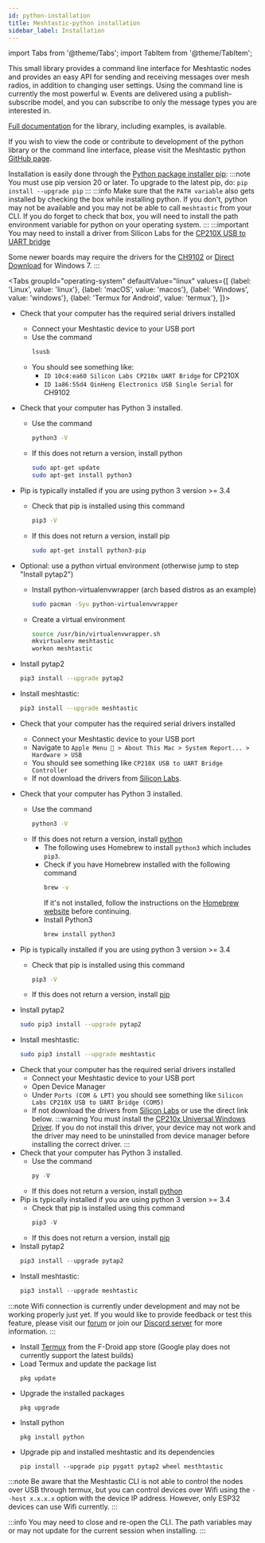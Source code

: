 ```yaml
---
id: python-installation
title: Meshtastic-python installation
sidebar_label: Installation
---
```

import Tabs from '@theme/Tabs';
import TabItem from '@theme/TabItem';

This small library provides a command line interface for Meshtastic nodes and provides an easy API for sending and receiving messages over mesh radios, in addition to changing user settings. Using the command line is currently the most powerful w. Events are delivered using a publish-subscribe model, and you can subscribe to only the message types you are interested in.

[Full documentation](https://meshtastic.github.io/Meshtastic-python) for the library, including examples, is available.

If you wish to view the code or contribute to development of the python library or the command line interface, please visit the Meshtastic python <a href="https://github.com/meshtastic/Meshtastic-python">GitHub page</a>.

Installation is easily done through the [Python package installer pip](https://pypi.org/project/meshtastic/):
:::note
You must use pip version 20 or later. To upgrade to the latest pip, do: `pip install --upgrade pip`
:::
:::info
Make sure that the `PATH variable` also gets installed by checking the box while installing python. If you don't, python may not be available and you may not be able to call `meshtastic` from your CLI. If you do forget to check that box, you will need to install the path environment variable for python on your operating system.
:::
:::important
You may need to install a driver from Silicon Labs for the [CP210X USB to UART bridge](https://www.silabs.com/products/development-tools/software/usb-to-uart-bridge-vcp-drivers)

Some newer boards may require the drivers for the [CH9102](http://www.wch.cn/downloads/CH343SER_ZIP.html) or [Direct Download](https://github.com/Xinyuan-LilyGO/CH9102_Driver) for Windows 7.
:::

<Tabs
  groupId="operating-system"
  defaultValue="linux"
  values={[
    {label: 'Linux', value: 'linux'},
    {label: 'macOS', value: 'macos'},
    {label: 'Windows', value: 'windows'},
    {label: 'Termux for Android', value: 'termux'},
  ]}>
<TabItem value="linux">

* Check that your computer has the required serial drivers installed
    * Connect your Meshtastic device to your USB port
    * Use the command
        ```bash
        lsusb
        ```
    * You should see something like:
        * `ID 10c4:ea60 Silicon Labs CP210x UART Bridge` for CP210X
        * `ID 1a86:55d4 QinHeng Electronics USB Single Serial` for CH9102

* Check that your computer has Python 3 installed.
    * Use the command
        ```bash
        python3 -V
        ```
    * If this does not return a version, install python
        ```bash
        sudo apt-get update
        sudo apt-get install python3
        ```

* Pip is typically installed if you are using python 3 version >= 3.4
    * Check that pip is installed using this command
        ```bash
        pip3 -V
        ```
    * If this does not return a version, install pip
        ```bash
        sudo apt-get install python3-pip
        ```

* Optional: use a python virtual environment (otherwise jump to step "Install pytap2")
    * Install python-virtualenvwrapper (arch based distros as an example)
        ```bash
        sudo pacman -Syu python-virtualenvwrapper
        ```
    * Create a virtual environment
        ```bash
        source /usr/bin/virtualenvwrapper.sh
        mkvirtualenv meshtastic
        workon meshtastic
        ```
* Install pytap2
    ```bash
    pip3 install --upgrade pytap2
    ```
* Install meshtastic:
    ```bash
    pip3 install --upgrade meshtastic
    ```

</TabItem>
<TabItem value="macos">

* Check that your computer has the required serial drivers installed
    * Connect your Meshtastic device to your USB port
    * Navigate to `Apple Menu  > About This Mac > System Report... > Hardware > USB`
    * You should see something like `CP210X USB to UART Bridge Controller`
    * If not download the drivers from [Silicon Labs](https://www.silabs.com/developers/usb-to-uart-bridge-vcp-drivers).
* Check that your computer has Python 3 installed.
    * Use the command
        ```bash
        python3 -V
        ```
    * If this does not return a version, install [python](https://www.python.org)
        * The following uses Homebrew to install `python3` which includes `pip3`.
        * Check if you have Homebrew installed with the following command
            ```bash
            brew -v
            ```
            If it's not installed, follow the instructions on the [Homebrew website](https://brew.sh) before continuing.
        * Install Python3
            ```bash
            brew install python3
            ```
* Pip is typically installed if you are using python 3 version >= 3.4
    * Check that pip is installed using this command
        ```bash
        pip3 -V
        ```
    * If this does not return a version, install [pip](https://pip.pypa.io/en/stable/installing/)
    
* Install pytap2
    ```bash
    sudo pip3 install --upgrade pytap2
    ```
* Install meshtastic:
    ```bash
    sudo pip3 install --upgrade meshtastic
    ```

</TabItem>
<TabItem value="windows">

* Check that your computer has the required serial drivers installed
    * Connect your Meshtastic device to your USB port
    * Open Device Manager
    * Under `Ports (COM & LPT)` you should see something like `Silicon Labs CP210X USB to UART Bridge (COM5)`
    * If not download the drivers from [Silicon Labs](https://www.silabs.com/developers/usb-to-uart-bridge-vcp-drivers) or use the direct link below.
    :::warning
    You must install the [CP210x Universal Windows Driver](https://www.silabs.com/documents/public/software/CP210x_Universal_Windows_Driver.zip). If you do not install this driver, your device may not work and the driver may need to be uninstalled from device manager before installing the correct driver.
    :::
* Check that your computer has Python 3 installed.
    * Use the command
        ```powershell
        py -V
        ```
    * If this does not return a version, install [python](https://www.python.org)
* Pip is typically installed if you are using python 3 version >= 3.4
    * Check that pip is installed using this command
        ```powershell
        pip3 -V
        ```
    * If this does not return a version, install [pip](https://pip.pypa.io/en/stable/installing/)
* Install pytap2
    ```powershell
    pip3 install --upgrade pytap2
    ```
* Install meshtastic:
    ```powershell
    pip3 install --upgrade meshtastic
    ```

</TabItem>
<TabItem value="termux">

:::note
Wifi connection is currently under development and may not be working properly just yet. If you would like to provide feedback or test this feature, please visit our [forum](https://meshtastic.discourse.group/) or join our [Discord server](https://discord.gg/RjQKWHmzPZ) for more information.
:::

* Install [Termux](https://f-droid.org/en/packages/com.termux/) from the F-Droid app store (Google play does not currently support the latest builds)
* Load Termux and update the package list
    ```
    pkg update
    ```
* Upgrade the installed packages
    ```
    pkg upgrade
    ```
* Install python
    ```
    pkg install python
    ```
* Upgrade pip and installed meshtastic and its dependencies
    ```
    pip install --upgrade pip pygatt pytap2 wheel mesthtastic
    ```

:::note 
Be aware that the Meshtastic CLI is not able to control the nodes over USB through termux, but you can control devices over Wifi using the `--host x.x.x.x` option with the device IP address. However, only ESP32 devices can use Wifi currently.
:::
</TabItem>
</Tabs>

:::info
You may need to close and re-open the CLI. The path variables may or may not update for the current session when installing.
:::
